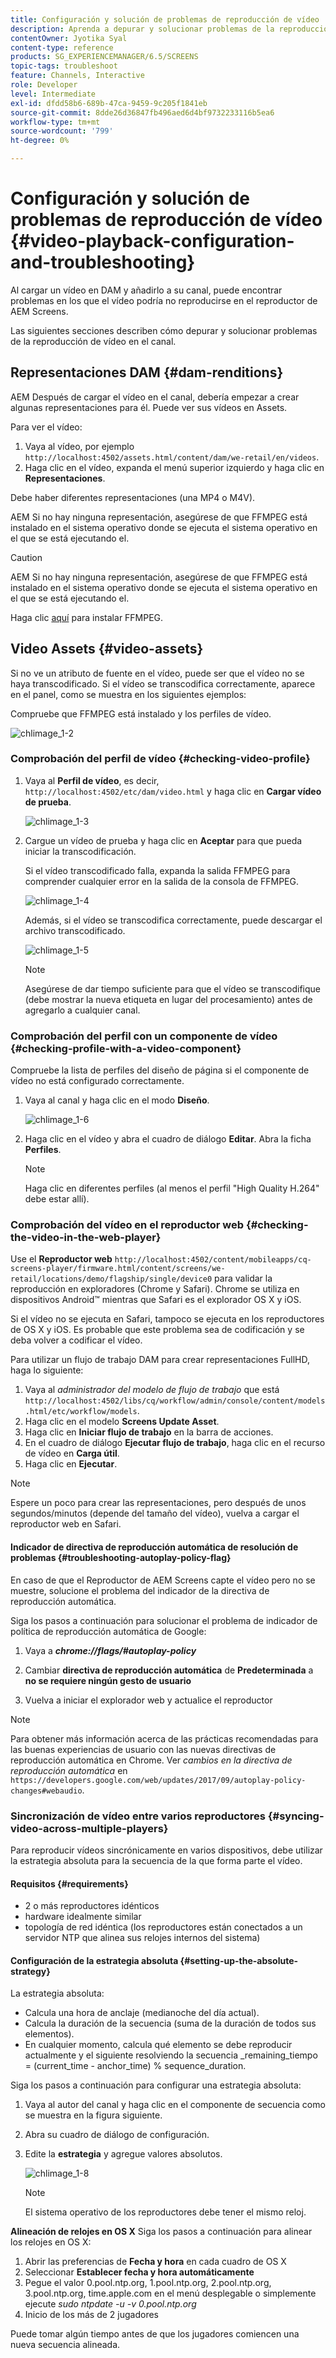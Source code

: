 ```yaml
---
title: Configuración y solución de problemas de reproducción de vídeo
description: Aprenda a depurar y solucionar problemas de la reproducción de vídeo en su canal para AEM Screens.
contentOwner: Jyotika Syal
content-type: reference
products: SG_EXPERIENCEMANAGER/6.5/SCREENS
topic-tags: troubleshoot
feature: Channels, Interactive
role: Developer
level: Intermediate
exl-id: dfdd58b6-689b-47ca-9459-9c205f1841eb
source-git-commit: 8dde26d36847fb496aed6d4bf9732233116b5ea6
workflow-type: tm+mt
source-wordcount: '799'
ht-degree: 0%

---
```


# Configuración y solución de problemas de reproducción de vídeo {#video-playback-configuration-and-troubleshooting}

Al cargar un vídeo en DAM y añadirlo a su canal, puede encontrar problemas en los que el vídeo podría no reproducirse en el reproductor de AEM Screens.

Las siguientes secciones describen cómo depurar y solucionar problemas de la reproducción de vídeo en el canal.

## Representaciones DAM {#dam-renditions}

AEM Después de cargar el vídeo en el canal, debería empezar a crear algunas representaciones para él. Puede ver sus vídeos en Assets.

Para ver el vídeo:

1. Vaya al vídeo, por ejemplo `http://localhost:4502/assets.html/content/dam/we-retail/en/videos`.
1. Haga clic en el vídeo, expanda el menú superior izquierdo y haga clic en **Representaciones**.

Debe haber diferentes representaciones (una MP4 o M4V).

AEM Si no hay ninguna representación, asegúrese de que FFMPEG está instalado en el sistema operativo donde se ejecuta el sistema operativo en el que se está ejecutando el.

>[!CAUTION]
>
>AEM Si no hay ninguna representación, asegúrese de que FFMPEG está instalado en el sistema operativo donde se ejecuta el sistema operativo en el que se está ejecutando el.
>
>Haga clic [aquí](https://www.ffmpeg.org/download.html) para instalar FFMPEG.

## Video Assets {#video-assets}

Si no ve un atributo de fuente en el vídeo, puede ser que el vídeo no se haya transcodificado. Si el vídeo se transcodifica correctamente, aparece en el panel, como se muestra en los siguientes ejemplos:

Compruebe que FFMPEG está instalado y los perfiles de vídeo.

![chlimage_1-2](assets/chlimage_1-2.png)

### Comprobación del perfil de vídeo {#checking-video-profile}

1. Vaya al **Perfil de vídeo**, es decir, `http://localhost:4502/etc/dam/video.html` y haga clic en **Cargar vídeo de prueba**.

   ![chlimage_1-3](assets/chlimage_1-3.png)

1. Cargue un vídeo de prueba y haga clic en **Aceptar** para que pueda iniciar la transcodificación.

   Si el vídeo transcodificado falla, expanda la salida FFMPEG para comprender cualquier error en la salida de la consola de FFMPEG.

   ![chlimage_1-4](assets/chlimage_1-4.png)

   Además, si el vídeo se transcodifica correctamente, puede descargar el archivo transcodificado.

   ![chlimage_1-5](assets/chlimage_1-5.png)

   >[!NOTE]
   >
   >Asegúrese de dar tiempo suficiente para que el vídeo se transcodifique (debe mostrar la nueva etiqueta en lugar del procesamiento) antes de agregarlo a cualquier canal.

### Comprobación del perfil con un componente de vídeo {#checking-profile-with-a-video-component}

Compruebe la lista de perfiles del diseño de página si el componente de vídeo no está configurado correctamente.

1. Vaya al canal y haga clic en el modo **Diseño**.

   ![chlimage_1-6](assets/chlimage_1-6.png)

1. Haga clic en el vídeo y abra el cuadro de diálogo **Editar**. Abra la ficha **Perfiles**.

   >[!NOTE]
   >Haga clic en diferentes perfiles (al menos el perfil &quot;High Quality H.264&quot; debe estar allí).

### Comprobación del vídeo en el reproductor web {#checking-the-video-in-the-web-player}

Use el **Reproductor web** `http://localhost:4502/content/mobileapps/cq-screens-player/firmware.html/content/screens/we-retail/locations/demo/flagship/single/device0` para validar la reproducción en exploradores (Chrome y Safari). Chrome se utiliza en dispositivos Android™ mientras que Safari es el explorador OS X y iOS.

Si el vídeo no se ejecuta en Safari, tampoco se ejecuta en los reproductores de OS X y iOS. Es probable que este problema sea de codificación y se deba volver a codificar el vídeo.

Para utilizar un flujo de trabajo DAM para crear representaciones FullHD, haga lo siguiente:

1. Vaya al *administrador del modelo de flujo de trabajo* que está `http://localhost:4502/libs/cq/workflow/admin/console/content/models.html/etc/workflow/models`.
1. Haga clic en el modelo **Screens Update Asset**.
1. Haga clic en **Iniciar flujo de trabajo** en la barra de acciones.
1. En el cuadro de diálogo **Ejecutar flujo de trabajo**, haga clic en el recurso de vídeo en **Carga útil**.
1. Haga clic en **Ejecutar**.

>[!NOTE]
>
>Espere un poco para crear las representaciones, pero después de unos segundos/minutos (depende del tamaño del vídeo), vuelva a cargar el reproductor web en Safari.

#### Indicador de directiva de reproducción automática de resolución de problemas {#troubleshooting-autoplay-policy-flag}

En caso de que el Reproductor de AEM Screens capte el vídeo pero no se muestre, solucione el problema del indicador de la directiva de reproducción automática.

Siga los pasos a continuación para solucionar el problema de indicador de política de reproducción automática de Google:

1. Vaya a ***chrome://flags/#autoplay-policy***
1. Cambiar **directiva de reproducción automática** de **Predeterminada** a **no se requiere ningún gesto de usuario**

1. Vuelva a iniciar el explorador web y actualice el reproductor

>[!NOTE]
>
>Para obtener más información acerca de las prácticas recomendadas para las buenas experiencias de usuario con las nuevas directivas de reproducción automática en Chrome. Ver *cambios en la directiva de reproducción automática* en `https://developers.google.com/web/updates/2017/09/autoplay-policy-changes#webaudio`.

### Sincronización de vídeo entre varios reproductores {#syncing-video-across-multiple-players}

Para reproducir vídeos sincrónicamente en varios dispositivos, debe utilizar la estrategia absoluta para la secuencia de la que forma parte el vídeo.

#### Requisitos  {#requirements}

* 2 o más reproductores idénticos
* hardware idealmente similar
* topología de red idéntica (los reproductores están conectados a un servidor NTP que alinea sus relojes internos del sistema)

#### Configuración de la estrategia absoluta {#setting-up-the-absolute-strategy}

La estrategia absoluta:

* Calcula una hora de anclaje (medianoche del día actual).
* Calcula la duración de la secuencia (suma de la duración de todos sus elementos).
* En cualquier momento, calcula qué elemento se debe reproducir actualmente y el siguiente resolviendo la secuencia _remaining_tiempo = (current_time - anchor_time) % sequence_duration.

Siga los pasos a continuación para configurar una estrategia absoluta:

1. Vaya al autor del canal y haga clic en el componente de secuencia como se muestra en la figura siguiente.
1. Abra su cuadro de diálogo de configuración.
1. Edite la **estrategia** y agregue valores absolutos.

   ![chlimage_1-8](assets/chlimage_1-8.png)

   >[!NOTE]
   >El sistema operativo de los reproductores debe tener el mismo reloj.

**Alineación de relojes en OS X** Siga los pasos a continuación para alinear los relojes en OS X:

1. Abrir las preferencias de **Fecha y hora** en cada cuadro de OS X
1. Seleccionar **Establecer fecha y hora automáticamente**
1. Pegue el valor 0.pool.ntp.org, 1.pool.ntp.org, 2.pool.ntp.org, 3.pool.ntp.org, time.apple.com en el menú desplegable o simplemente ejecute *sudo ntpdate -u -v 0.pool.ntp.org*
1. Inicio de los más de 2 jugadores

Puede tomar algún tiempo antes de que los jugadores comiencen una nueva secuencia alineada.

